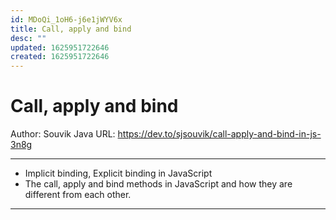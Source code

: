 ```yaml
---
id: MDoQi_1oH6-j6e1jWYV6x
title: Call, apply and bind
desc: ""
updated: 1625951722646
created: 1625951722646
---
```


# Call, apply and bind

Author: Souvik Java
URL: https://dev.to/sjsouvik/call-apply-and-bind-in-js-3n8g

---

- Implicit binding, Explicit binding in JavaScript
- The call, apply and bind methods in JavaScript and how they are different from each other.

---
